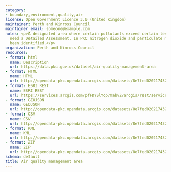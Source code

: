 ```yaml
---
category:
- boundary,environment,quality,air
license: Open Government Licence 3.0 (United Kingdom)
maintainer: Perth and Kinross Council
maintainer_email: someone@example.com
notes: <p>A designated area where certain pollutants exceed certain levels and therefore
  need a Detailed Assessment. In PKC nitrogen dioxide and particulate matter have
  been identified.</p>
organization: Perth and Kinross Council
resources:
- format: html
  name: Description
  url: https://data.pkc.gov.uk/dataset/air-quality-management-area
- format: HTML
  name: HTML
  url: http://opendata-pkc.opendata.arcgis.com/datasets/8e7fed0202174329be528a1f9706dcd3_0
- format: ESRI REST
  name: ESRI REST
  url: https://services.arcgis.com/pfFDYSlYcp7mabvZ/arcgis/rest/services/Air_quality_management_area/FeatureServer/0
- format: GEOJSON
  name: GEOJSON
  url: http://opendata-pkc.opendata.arcgis.com/datasets/8e7fed0202174329be528a1f9706dcd3_0.geojson
- format: CSV
  name: CSV
  url: http://opendata-pkc.opendata.arcgis.com/datasets/8e7fed0202174329be528a1f9706dcd3_0.csv
- format: KML
  name: KML
  url: http://opendata-pkc.opendata.arcgis.com/datasets/8e7fed0202174329be528a1f9706dcd3_0.kml
- format: ZIP
  name: ZIP
  url: http://opendata-pkc.opendata.arcgis.com/datasets/8e7fed0202174329be528a1f9706dcd3_0.zip
schema: default
title: Air quality management area
---
```

